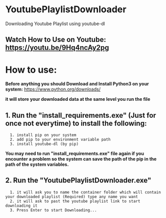 # YoutubePlaylistDownloader
Downloading Youtube Playlist using youtube-dl

## Watch How to Use on Youtube: https://youtu.be/9Hq4ncAy2pg

# **How to use**:
**Before anything you should Download and Install Python3 on your system:**
https://www.python.org/downloads/ 

**it will store your downloaded data at the same level you run the file**

## 1. Run the "install_requirements.exe" (Just for once not everytime) to install the following:
      1. install pip on your system
      2. add pip to your environment variable path
      3. install youtube-dl (by pip)
**You may need to run "install_requirements.exe" file again if you encounter a problem so the system can save the path of the pip in the path of the system variables.**

## 2. Run the "YoutubePlaylistDownloader.exe"
      1. it will ask you to name the container folder which will contain your downloaded playlist (Required) type any name you want
      2. it will ask to past the youtube playlist link to start downloading it
      3. Press Enter to start Downloading...
